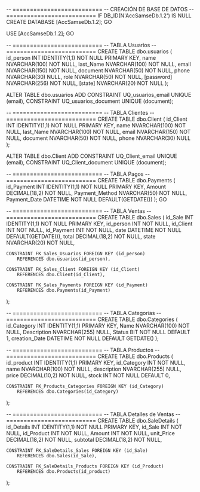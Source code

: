 -- ==========================
-- CREACIÓN DE BASE DE DATOS
-- ==========================
IF DB_ID(N'AccSamseDb.1.2') IS NULL
    CREATE DATABASE [AccSamseDb.1.2];
GO

USE [AccSamseDb.1.2];
GO

-- ==========================
-- TABLA Usuarios
-- ==========================
CREATE TABLE dbo.usuarios
(
    id_person   INT IDENTITY(1,1) NOT NULL PRIMARY KEY,
    name        NVARCHAR(100)     NOT NULL,
    last_Name   NVARCHAR(100)     NOT NULL,
    email       NVARCHAR(150)     NOT NULL,
    document    NVARCHAR(50)      NOT NULL,
    phone       NVARCHAR(30)      NULL,
    role        NVARCHAR(50)      NOT NULL,
    [password]  NVARCHAR(256)     NOT NULL,
    [state]     NVARCHAR(20)      NOT NULL
);

ALTER TABLE dbo.usuarios 
ADD CONSTRAINT UQ_usuarios_email UNIQUE (email),
    CONSTRAINT UQ_usuarios_document UNIQUE (document);

-- ==========================
-- TABLA Clientes
-- ==========================
CREATE TABLE dbo.Client
(
    id_Client   INT IDENTITY(1,1) NOT NULL PRIMARY KEY,
    name        NVARCHAR(100)     NOT NULL,
    last_Name   NVARCHAR(100)     NOT NULL,
    email       NVARCHAR(150)     NOT NULL,
    document    NVARCHAR(50)      NOT NULL,
    phone       NVARCHAR(30)      NULL
);

ALTER TABLE dbo.Client
ADD CONSTRAINT UQ_Client_email UNIQUE (email),
    CONSTRAINT UQ_Client_document UNIQUE (document);

-- ==========================
-- TABLA Pagos
-- ==========================
CREATE TABLE dbo.Payments
(
    id_Payment      INT IDENTITY(1,1) NOT NULL PRIMARY KEY,
    Amount          DECIMAL(18,2)     NOT NULL,
    Payment_Method  NVARCHAR(50)      NOT NULL,
    Payment_Date    DATETIME          NOT NULL DEFAULT(GETDATE())
);
GO

-- ==========================
-- TABLA Ventas
-- ==========================
CREATE TABLE dbo.Sales
(
    id_Sale     INT IDENTITY(1,1) NOT NULL PRIMARY KEY,
    id_person   INT NOT NULL,
    id_Client   INT NOT NULL,
    id_Payment  INT NOT NULL,
    date        DATETIME       NOT NULL DEFAULT(GETDATE()),
    total       DECIMAL(18,2)  NOT NULL,
    state       NVARCHAR(20)   NOT NULL,

    CONSTRAINT FK_Sales_Usuarios FOREIGN KEY (id_person)
        REFERENCES dbo.usuarios(id_person),

    CONSTRAINT FK_Sales_Client FOREIGN KEY (id_Client)
        REFERENCES dbo.Client(id_Client),

    CONSTRAINT FK_Sales_Payments FOREIGN KEY (id_Payment)
        REFERENCES dbo.Payments(id_Payment)
);

-- ==========================
-- TABLA Categorías
-- ==========================
CREATE TABLE dbo.Categories
(
    id_Category   INT IDENTITY(1,1) PRIMARY KEY,
    Name          NVARCHAR(100) NOT NULL,
    Description   NVARCHAR(255) NULL,
    Status        BIT NOT NULL DEFAULT 1,
    creation_Date DATETIME NOT NULL DEFAULT GETDATE()
);

-- ==========================
-- TABLA Productos
-- ==========================
CREATE TABLE dbo.Products
(
    id_product   INT IDENTITY(1,1) PRIMARY KEY,
    id_Category  INT NOT NULL,
    name         NVARCHAR(100) NOT NULL,
    description  NVARCHAR(255) NULL,
    price        DECIMAL(10,2) NOT NULL,
    stock        INT NOT NULL DEFAULT 0,

    CONSTRAINT FK_Products_Categories FOREIGN KEY (id_Category)
        REFERENCES dbo.Categories(id_Category)
);

-- ==========================
-- TABLA Detalles de Ventas
-- ==========================
CREATE TABLE dbo.SaleDetails
(
    id_Details  INT IDENTITY(1,1) NOT NULL PRIMARY KEY,
    id_Sale     INT NOT NULL,
    id_Product  INT NOT NULL,
    Amount      INT NOT NULL,
    unit_Price  DECIMAL(18,2) NOT NULL,
    subtotal    DECIMAL(18,2) NOT NULL,

    CONSTRAINT FK_SaleDetails_Sales FOREIGN KEY (id_Sale)
        REFERENCES dbo.Sales(id_Sale),

    CONSTRAINT FK_SaleDetails_Products FOREIGN KEY (id_Product)
        REFERENCES dbo.Products(id_product)
);

